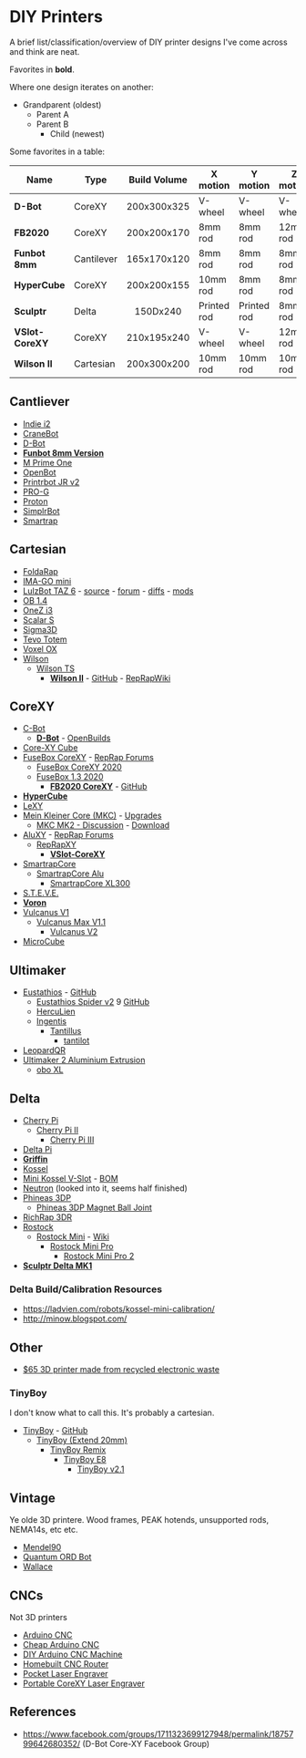 # DIY Printers

A brief list/classification/overview of DIY printer designs I've come across and think are neat.

Favorites in **bold**.

Where one design iterates on another:

* Grandparent (oldest)
    * Parent A
    * Parent B
        * Child (newest)

Some favorites in a table:

| Name | Type | Build Volume | X motion | Y motion | Z motion | Z drive | Extruder
|---   |---   |    :---:     |---       |---       |---       |---      |---            
| **D-Bot** | CoreXY | 200x300x325 | V-wheel | V-wheel | V-wheel | 1x screw | Bowden
| **FB2020** | CoreXY | 200x200x170 | 8mm rod | 8mm rod | 12mm rod | 1x screw | Bowden
| **Funbot 8mm** | Cantilever | 165x170x120 | 8mm rod | 8mm rod | 8mm rod | 1x screw | Direct
| **HyperCube** | CoreXY | 200x200x155 | 10mm rod | 8mm rod | 8mm rod | 1x screw | Bowden
| **Sculptr** | Delta | 150Dx240 | Printed rod | Printed rod | 8mm rod | GT2 belt | Bowden
| **VSlot-CoreXY** | CoreXY | 210x195x240 | V-wheel | V-wheel | 12mm rod | 1x screw | Bowden
| **Wilson II** | Cartesian | 200x300x200 | 10mm rod | 10mm rod | 10mm rod | 2x screw | Direct

## Cantliever

* [Indie i2](http://openbuilds.org/builds/indie-i2.1976/)
* [CraneBot](http://www.openbuilds.com/builds/cranebot.1849/)
* [D-Bot](http://www.instructables.com/id/The-D-Bot-My-Self-Made-Reprap/?ALLSTEPS)
* [**Funbot 8mm Version**](http://www.thingiverse.com/thing:1040094)
* [M Prime One](https://www.thingiverse.com/thing:1058861)
* [OpenBot](http://openbuilds.org/builds/openbot.843/)
* [Printrbot JR v2](http://printrbot.com/2014/03/17/printrbot-jr-v2-files-are-available-non-commercial/)
* [PRO-G](https://grabcad.com/library/3d-printer-design-pro-g-1)
* [Proton](https://www.thingiverse.com/thing:2149685)
* [SimplrBot](http://www.openbuilds.com/builds/simplrbot.3653/)
* [Smartrap](http://www.thingiverse.com/thing:177256)

## Cartesian

* [FoldaRap](http://reprap.org/wiki/FoldaRap)
* [IMA-GO mini](https://www.thingiverse.com/thing:2218697)
* [LulzBot TAZ 6](https://www.lulzbot.com/store/printers/lulzbot-taz-6) - [source](http://download.lulzbot.com/TAZ/) - [forum](https://forum.lulzbot.com/viewtopic.php?t=4469) - [diffs](https://forum.lulzbot.com/viewtopic.php?t=3194) - [mods](https://forum.lulzbot.com/viewtopic.php?f=36&t=2378)
* [OB 1.4](http://www.thingiverse.com/thing:41967)
* [OneZ i3](http://openbuilds.org/builds/onez-i3.3389/)
* [Scalar S](https://www.thingiverse.com/thing:1973604)
* [Sigma3D](http://www.thingiverse.com/thing:817504)
* [Tevo Totem](https://www.thingiverse.com/thing:2108671)
* [Voxel OX](http://www.openbuilds.com/builds/voxel-ox-extendable-3d-printer-and-cnc-platform.2418/)
* [Wilson](http://www.thingiverse.com/thing:255605)
    * [Wilson TS](http://reprap.org/wiki/Category:Wilson)
        * [**Wilson II**](http://www.thingiverse.com/thing:1086101) - [GitHub](https://github.com/mjrice/Wilson2) - [RepRapWiki](http://reprap.org/wiki/Wilson_II)

## CoreXY

* [C-Bot](http://www.openbuilds.com/builds/c-bot.1146/)
    * [**D-Bot**](http://www.thingiverse.com/thing:1001065) - [OpenBuilds](http://openbuilds.org/builds/d-bot-corexy-printer.3865/)
* [Core-XY Cube](http://openbuilds.org/builds/core-xy-cube.3536/)
* [FuseBox CoreXY](http://www.thingiverse.com/thing:1047193) - [RepRap Forums](http://forums.reprap.org/read.php?397,557542)
    * [FuseBox CoreXY 2020](http://www.thingiverse.com/thing:1247760)
    * [FuseBox 1.3 2020](http://www.thingiverse.com/thing:1247161)
        * [**FB2020 CoreXY**](http://www.thingiverse.com/thing:1313587) - [GitHub](https://github.com/AxMod3DPrint/FB2020)
* [**HyperCube**](http://www.thingiverse.com/thing:1752766)
* [LeXY](https://www.thingiverse.com/thing:1091671)
* [Mein Kleiner Core (MKC)](http://www.3d-druck-community.de/thread-1560.html) - [Upgrades](http://www.3d-druck-community.de/thread-9609.html)
    * [MKC MK2 - Discussion](http://www.3d-druck-community.de/thread-13608.html) - [Download](http://www.3d-druck-community.de/thread-13756.html)
* [AluXY](https://github.com/zelogik/AluXY) - [RepRap Forums](http://forums.reprap.org/read.php?397,297740)
    * [RepRapXY](https://github.com/jand1122/RepRap-XY)
        * [**VSlot-CoreXY**](https://github.com/sdavi/VSlot-CoreXY)
* [SmartrapCore](http://www.thingiverse.com/thing:651117)
    * [SmartrapCore Alu](http://www.thingiverse.com/thing:1007070)
        * [SmartrapCore XL300](http://www.thingiverse.com/thing:1361163)
* [S.T.E.V.E.](https://www.thingiverse.com/thing:2146430)
* [**Voron**](https://github.com/mzbotreprap/VORON)
* [Vulcanus V1](http://www.instructables.com/id/Vulcanus-V1-3D-Printer/?ALLSTEPS)
    * [Vulcanus Max V1.1](http://www.thingiverse.com/thing:1130016)
        * [Vulcanus V2](http://www.instructables.com/id/Vulcanus-V2-Reprap-3D-Printer/?ALLSTEPS)
* [MicroCube](https://www.thingiverse.com/thing:1938877)

## Ultimaker

* [Eustathios](https://www.youmagine.com/designs/eustathios) - [GitHub](https://github.com/jasonsmit4/Eustathios)
    * [Eustathios Spider v2](https://www.youmagine.com/designs/eustathios-spider-v2) 9 [GitHub](https://github.com/eclsnowman/Eustathios-Spider-V2)
    * [HercuLien](https://github.com/eclsnowman/HercuLien)
    * [Ingentis](https://www.youmagine.com/designs/ingentis-a-tantillus-variant)
        * [Tantillus](http://reprap.org/wiki/Tantillus)
            * [tantilot](https://www.youmagine.com/designs/tantilot--2)
* [LeopardQR](https://www.thingiverse.com/thing:2423066)
* [Ultimaker 2 Aluminium Extrusion](http://www.thingiverse.com/thing:811271)
    * [obo XL](http://www.thingiverse.com/thing:1233159) 

## Delta

* [Cherry Pi](https://www.thingiverse.com/thing:210028)
    * [Cherry Pi II](https://www.thingiverse.com/thing:298168)
        * [Cherry Pi III](https://www.thingiverse.com/thing:344408)
* [Delta Pi](https://www.thingiverse.com/thing:53708)
* [**Griffin**](https://www.thingiverse.com/thing:259238)
* [Kossel](http://reprap.org/wiki/Kossel)
* [Mini Kossel V-Slot](https://www.thingiverse.com/thing:318745) - [BOM](http://www.tridprinting.com/BOM/Kossel-Mini/)
* [Neutron](https://www.thingiverse.com/thing:2149660) (looked into it, seems half finished)
* [Phineas 3DP](https://www.thingiverse.com/thing:1252945)
    * [Phineas 3DP Magnet Ball Joint](https://www.thingiverse.com/thing:1416635)
* [RichRap 3DR](http://richrap.blogspot.com.au/2013/07/3dr-reprap-delta-printer-part-1-release.html)
* [Rostock](https://www.thingiverse.com/thing:17175)
    * [Rostock Mini](https://www.thingiverse.com/thing:32850) - [Wiki](http://reprap.org/wiki/Rostock_mini)
        * [Rostock Mini Pro](https://www.thingiverse.com/thing:318971)
            * [Rostock Mini Pro 2](https://www.thingiverse.com/thing:1660599)
* [**Sculptr Delta MK1**](https://www.thingiverse.com/thing:1444028)

### Delta Build/Calibration Resources

* https://ladvien.com/robots/kossel-mini-calibration/
* http://minow.blogspot.com/

## Other

* [$65 3D printer made from recycled electronic waste](https://www.thingiverse.com/thing:1429273)

### TinyBoy

I don't know what to call this. It's probably a cartesian.

* [TinyBoy](http://www.thingiverse.com/thing:701548) - [GitHub](https://github.com/HKCOTA/TinyBoy)
    * [TinyBoy (Extend 20mm)](http://www.thingiverse.com/thing:776896)
        * [TinyBoy Remix](http://www.thingiverse.com/thing:880110)
            * [TinyBoy E8](https://www.thingiverse.com/thing:969645)
                * [TinyBoy v2.1](https://www.thingiverse.com/thing:995338)

## Vintage

Ye olde 3D printere. Wood frames, PEAK hotends, unsupported rods, NEMA14s, etc etc.

* [Mendel90](https://github.com/nophead/Mendel90)
* [Quantum ORD Bot](http://www.buildlog.net/blog/2012/01/the-quantum-ord-bot/)
* [Wallace](http://www.thingiverse.com/thing:14208)

## CNCs

Not 3D printers

* [Arduino CNC](http://www.instructables.com/id/Arduino-CNC/?ALLSTEPS)
* [Cheap Arduino CNC](http://www.instructables.com/id/CHEAP-ARDUINO-CNC/?ALLSTEPS)
* [DIY Arduino CNC Machine](http://www.nyccnc.com/wednesday-widget/diy-arduino-cnc-machine-with-grbl-shield-setup-tutorial)
* [Homebuilt CNC Router](http://www.instructables.com/id/Homebuilt-DIY-CNC-Router-Arduino-Based-GRBL/?ALLSTEPS)
* [Pocket Laser Engraver](http://www.instructables.com/id/Pocket-laser-engraver/?ALLSTEPS)
* [Portable CoreXY Laser Engraver](http://www.instructables.com/id/CoreXY-Laser-Engraver/?ALLSTEPS)

## References

* <https://www.facebook.com/groups/1711323699127948/permalink/1875799642680352/> (D-Bot Core-XY Facebook Group)
